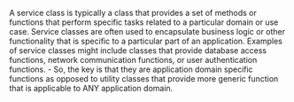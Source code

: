 A service class is typically a class that provides a set of methods or functions that perform specific tasks related to a particular domain or use case. Service classes are often used to encapsulate business logic or other functionality that is specific to a particular part of an application. Examples of service classes might include classes that provide database access functions, network communication functions, or user authentication functions. - So, the key is that they are application domain specific functions as opposed to utility classes that provide more generic function that is applicable to ANY application domain. 
